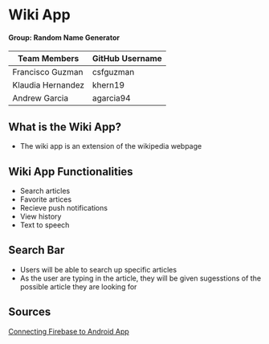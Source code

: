 # Wiki App

#### Group: Random Name Generator

| Team Members | GitHub Username |
| ------ | ------ |
| Francisco Guzman | csfguzman |
| Klaudia Hernandez | khern19 |
| Andrew Garcia | agarcia94 |

## What is the Wiki App?
* The wiki app is an extension of the wikipedia webpage 

## Wiki App Functionalities
* Search articles
* Favorite artices
* Recieve push notifications
* View history
* Text to speech

## Search Bar
* Users will be able to search up specific articles
* As the user are typing in the article, they will be given sugesstions of the possible article they are looking for

## Sources
[Connecting Firebase to Android App](https://firebase.google.com/docs/android/setup?authuser=0#console) 
